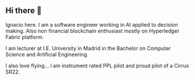 ## Hi there 👋
Ignacio here.
I am a software engineer working in AI applied to decision making. Also non financial blockchain enthusiast mostly on Hyperledger Fabric platform.

I am lecturer at I.E. University in Madrid in the Bachelor on Computer Science and Artificial Engineering.

I also love flying... I am instrument rated PPL pilot and proud pilot of a Cirrus SR22.

<!--
**icordoba/icordoba** is a ✨ _special_ ✨ repository because its `README.md` (this file) appears on your GitHub profile.

Here are some ideas to get you started:

- 🔭 I’m currently working on ...
- 🌱 I’m currently learning ...
- 👯 I’m looking to collaborate on ...
- 🤔 I’m looking for help with ...
- 💬 Ask me about ...
- 📫 How to reach me: ...
- 😄 Pronouns: ...
- ⚡ Fun fact: ...
-->
